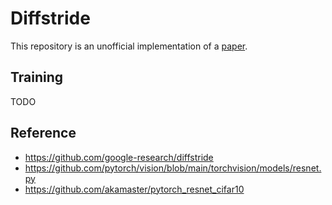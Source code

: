# Diffstride 
This repository is an unofficial implementation of a [paper](https://arxiv.org/abs/2202.01653).

## Training 
TODO 

## Reference 
* https://github.com/google-research/diffstride 
* https://github.com/pytorch/vision/blob/main/torchvision/models/resnet.py
* https://github.com/akamaster/pytorch_resnet_cifar10
